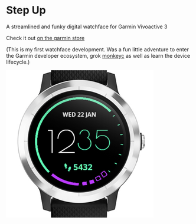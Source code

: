 # Step Up

A streamlined and funky digital watchface for Garmin Vivoactive 3

Check it out [on the garmin store](https://apps.garmin.com/en-US/apps/ff80900f-4417-4d38-84f6-3dc9fabd0423)

(This is my first watchface development.  Was a fun little adventure to enter the Garmin developer ecosystem, grok [monkeyc](https://developer.garmin.com/connect-iq/monkey-c/) as well as learn the device lifecycle.)

![Screenshot](https://raw.githubusercontent.com/kizza/StepUp/master/store/mint.png)
